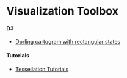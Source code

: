 # Visualization Toolbox

#### D3

* [Dorling cartogram with rectangular states](http://bl.ocks.org/ilyabo/2585241)

#### Tutorials

* [Tessellation Tutorials](http://mathforum.org/sum95/suzanne/tess.intro.html)
